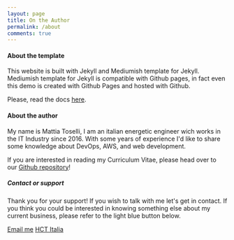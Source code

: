 ```yaml
---
layout: page
title: On the Author
permalink: /about
comments: true
---
```


<div class="row justify-content-between">
<div class="col-md-8 pr-5">

<h4>About the template</h4>
<p>This website is built with Jekyll and Mediumish template for Jekyll. Mediumish template for Jekyll is compatible with Github pages, in fact even this demo is created with Github Pages and hosted with Github.</p>
<p>Please, read the docs <a href="https://bootstrapstarter.com/bootstrap-templates/template-mediumish-bootstrap-jekyll/">here</a>.</p>


<h4>About the author</h4>
My name is Mattia Toselli, I am an italian energetic engineer wich works in the IT Industry since 2016. With some years of experience I'd like to share some knowledge about DevOps, AWS, and web development.
<p>If you are interested in reading my Curriculum Vitae, please head over to our <a href="http://devtricksblog.s3-website.eu-central-1.amazonaws.com/">Github repository</a>!</p>

</div>

<div class="col-md-4">

<div class="sticky-top sticky-top-80">
<h5>Contact or support</h5>

<p>Thank you for your support! If you wish to talk with me let's get in contact. If you think you could be interested in knowing something else about my current business, please refer to the light blue button below.

<a target="_blank" href="mailto:toselli.mattia@gmail.com" class="btn btn-danger">Email me</a> <a target="_blank" href="https://www.hctitalia.it" class="btn btn-info">HCT Italia</a>

</div>
</div>
</div>

